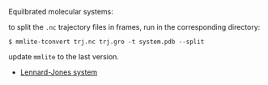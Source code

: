 Equilbrated molecular systems:

to split the `.nc` trajectory files in frames, run in the corresponding directory:
```
$ mmlite-tconvert trj.nc trj.gro -t system.pdb --split
```
update `mmlite` to the last version.


* [Lennard-Jones
  system](https://github.com/neat-worflows/equilibrated_systems/tree/master/equilibrated_systems/lj_fluid)

